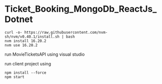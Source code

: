 # Ticket_Booking_MongoDb_ReactJs_Dotnet
 
```
curl -o- https://raw.githubusercontent.com/nvm-sh/nvm/v0.40.1/install.sh | bash
nvm install 16.20.2
nvm use 16.20.2
```

run MovieTicketsAPI using visual studio

run client project using
```
npm install --force
npm start
```